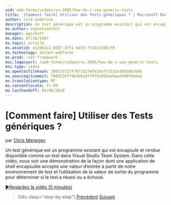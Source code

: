 ```yaml
---
uid: web-forms/videos/vs-2005/how-do-i-use-generic-tests
title: '[Comment faire] Utiliser des Tests génériques ? | Microsoft Docs'
author: rick-anderson
description: Un test générique est un programme existant qui est encapsulé et rendue disponible comme un test dans Visual Studio Team System. Dans cette vidéo, nous voir une démonstration de...
ms.author: aspnetcontent
manager: wpickett
ms.date: 07/16/2007
ms.topic: article
ms.assetid: e129b2c2-8587-4ff1-b455-7f14cb28bcf9
ms.technology: dotnet-webforms
ms.prod: .net-framework
msc.legacyurl: /web-forms/videos/vs-2005/how-do-i-use-generic-tests
msc.type: video
ms.openlocfilehash: 298173727f78731274fe10a77c532e366506c686
ms.sourcegitcommit: f8852267f463b62d7f975e56bea9aa3f68fbbdeb
ms.translationtype: MT
ms.contentlocale: fr-FR
ms.lasthandoff: 04/06/2018
---
```

<a name="how-do-i-use-generic-tests"></a>[Comment faire] Utiliser des Tests génériques ?
====================
par [Chris Menegay](https://twitter.com/CMenegay)

Un test générique est un programme existant qui est encapsulé et rendue disponible comme un test dans Visual Studio Team System. Dans cette vidéo, nous voir une démonstration de la façon dont une application de shell encapsulée accepte une valeur d’entrée à partir de notre environnement de test et l’utilisation de la valeur de sortie du programme pour déterminer si le test a réussi ou a échoué.

[&#9654;Regardez la vidéo (5 minutes)](https://channel9.msdn.com/Blogs/ASP-NET-Site-Videos/how-do-i-use-generic-tests)

> [!div class="step-by-step"]
> [Précédent](how-do-i-enforce-coding-standards-with-code-analysis.md)
> [Suivant](how-do-i-publish-and-analyze-test-results.md)
